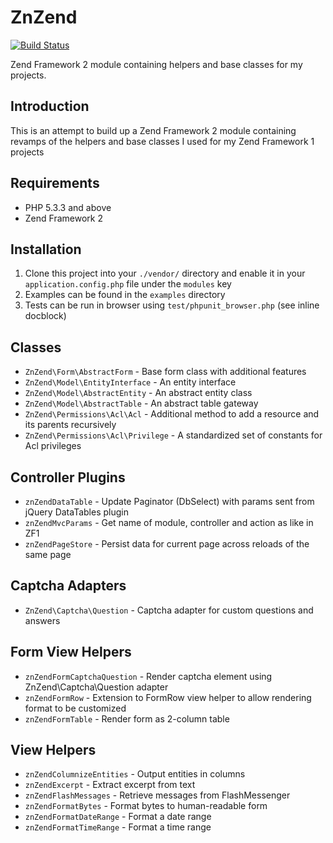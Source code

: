 ZnZend
======

[![Build Status](https://secure.travis-ci.org/zionsg/ZnZend.png?branch=master)](https://travis-ci.org/zionsg/ZnZend)

Zend Framework 2 module containing helpers and base classes for my projects.

## Introduction

This is an attempt to build up a Zend Framework 2 module containing revamps of
the helpers and base classes I used for my Zend Framework 1 projects

## Requirements

* PHP 5.3.3 and above
* Zend Framework 2

## Installation

1. Clone this project into your `./vendor/` directory and enable it in your
   `application.config.php` file under the `modules` key
2. Examples can be found in the `examples` directory
3. Tests can be run in browser using `test/phpunit_browser.php` (see inline docblock)

Classes
-------
* `ZnZend\Form\AbstractForm` - Base form class with additional features
* `ZnZend\Model\EntityInterface` - An entity interface
* `ZnZend\Model\AbstractEntity` - An abstract entity class
* `ZnZend\Model\AbstractTable` - An abstract table gateway
* `ZnZend\Permissions\Acl\Acl` - Additional method to add a resource and its parents recursively
* `ZnZend\Permissions\Acl\Privilege` - A standardized set of constants for Acl privileges

Controller Plugins
------------------
* `znZendDataTable` - Update Paginator (DbSelect) with params sent from jQuery DataTables plugin
* `znZendMvcParams` - Get name of module, controller and action as like in ZF1
* `znZendPageStore` - Persist data for current page across reloads of the same page

Captcha Adapters
----------------
* `ZnZend\Captcha\Question` - Captcha adapter for custom questions and answers

Form View Helpers
-----------------
* `znZendFormCaptchaQuestion` - Render captcha element using ZnZend\Captcha\Question adapter
* `znZendFormRow` - Extension to FormRow view helper to allow rendering format to be customized
* `znZendFormTable` - Render form as 2-column table

View Helpers
------------
* `znZendColumnizeEntities` - Output entities in columns
* `znZendExcerpt` - Extract excerpt from text
* `znZendFlashMessages` - Retrieve messages from FlashMessenger
* `znZendFormatBytes` - Format bytes to human-readable form
* `znZendFormatDateRange` - Format a date range
* `znZendFormatTimeRange` - Format a time range
